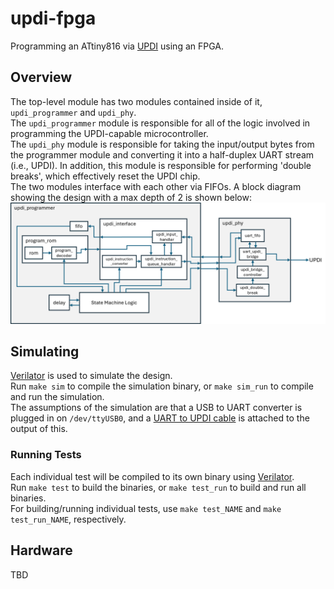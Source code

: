 # updi-fpga
Programming an ATtiny816 via [UPDI](https://onlinedocs.microchip.com/oxy/GUID-19DFE3E8-6314-4CFE-BA69-1357E28C8092-en-US-1/GUID-A2FD739F-A1D8-4C2F-9482-0B8AF9DCF435.html) using an FPGA.

## Overview
The top-level module has two modules contained inside of it, `updi_programmer` and `updi_phy`.<br/>
The `updi_programmer` module is responsible for all of the logic involved in programming the UPDI-capable microcontroller.<br/>
The `updi_phy` module is responsible for taking the input/output bytes from the programmer module and converting it into a half-duplex UART stream (i.e., UPDI). In addition, this module is responsible for performing 'double breaks', which effectively reset the UPDI chip.<br/>
The two modules interface with each other via FIFOs. A block diagram showing the design with a max depth of 2 is shown below:<br/>
![Block Diagram Image](images/block_diagram.png)

## Simulating
[Verilator](https://www.veripool.org/verilator/) is used to simulate the design.<br/>
Run `make sim` to compile the simulation binary, or `make sim_run` to compile and run the simulation.<br/>
The assumptions of the simulation are that a USB to UART converter is plugged in on `/dev/ttyUSB0`, and a [UART to UPDI cable](https://github.com/SpenceKonde/AVR-Guidance/blob/master/UPDI/jtag2updi.md#connections) is attached to the output of this.

### Running Tests
Each individual test will be compiled to its own binary using [Verilator](https://www.veripool.org/verilator/).<br/>
Run `make test` to build the binaries, or `make test_run` to build and run all binaries.<br/>
For building/running individual tests, use `make test_NAME` and `make test_run_NAME`, respectively.

## Hardware
TBD
